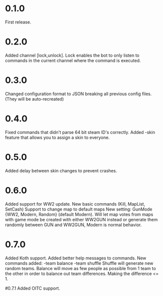 # 0.1.0

First release.

# 0.2.0

Added channel [lock,unlock]. Lock enables the bot to only listen to commands in the current channel where the command is
executed.

# 0.3.0

Changed configuration format to JSON breaking all previous config files. (They will be auto-recreated)

# 0.4.0

Fixed commands that didn't parse 64 bit steam ID's correctly. Added -skin feature that allows you to assign a skin to
everyone.

# 0.5.0

Added delay between skin changes to prevent crashes.

# 0.6.0

Added support for WW2 update. New basic commands (Kill, MapList, SetCash)
Support to change map to default maps New setting: GunMode {WW2, Modern, Random} (default Modern). Will let map votes
from maps with game mode be created with either WW2GUN instead or generate them randomly between GUN and WW2GUN, Modern
is normal behavior.

# 0.7.0
Added Koth support. 
Added better help messages to commands.
New commands added:
-team balance
-team shuffle
Shuffle will generate new random teams.
Balance will move as few people as possible from 1 team to the other in order to balance out team differences. Making the difference <= 1.

#0.7.1
Added OITC support.
